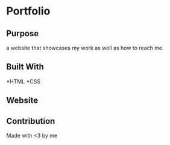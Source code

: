 # Portfolio

## Purpose
a website that showcases my work as well as how to reach me.

## Built With 
*HTML
*CSS

## Website


## Contribution
Made with <3 by me
